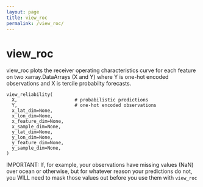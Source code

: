 ```yaml
---
layout: page
title: view_roc
permalink: /view_roc/
---
```


# view_roc

view_roc plots the receiver operating characteristics curve for each feature on two xarray.DataArrays (X and Y) where Y is one-hot encoded observations and X is tercile probabilty forecasts. 

```
view_reliability(
  X,                     # probabilistic predictions
  Y,                     # one-hot encoded observations
  x_lat_dim=None,        
  x_lon_dim=None, 
  x_feature_dim=None, 
  x_sample_dim=None, 
  y_lat_dim=None, 
  y_lon_dim=None, 
  y_feature_dim=None, 
  y_sample_dim=None, 
)
```

IMPORTANT: If, for example, your observations have missing values (NaN) over ocean or otherwise, but for whatever reason your predictions do not, you WILL need to mask those values out before you use them with `view_roc`
